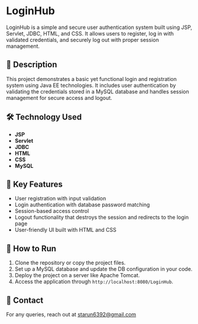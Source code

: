 # LoginHub

LoginHub is a simple and secure user authentication system built using JSP, Servlet, JDBC, HTML, and CSS. It allows users to register, log in with validated credentials, and securely log out with proper session management.

## 🚀 Description

This project demonstrates a basic yet functional login and registration system using Java EE technologies. It includes user authentication by validating the credentials stored in a MySQL database and handles session management for secure access and logout.

## 🛠️ Technology Used

- **JSP**
- **Servlet**
- **JDBC**
- **HTML**
- **CSS**
- **MySQL**

## 🔑 Key Features

- User registration with input validation  
- Login authentication with database password matching  
- Session-based access control  
- Logout functionality that destroys the session and redirects to the login page  
- User-friendly UI built with HTML and CSS

## 📂 How to Run

1. Clone the repository or copy the project files.
2. Set up a MySQL database and update the DB configuration in your code.
3. Deploy the project on a server like Apache Tomcat.
4. Access the application through `http://localhost:8080/LoginHub`.


## 📧 Contact

For any queries, reach out at starun6392@gmail.com

